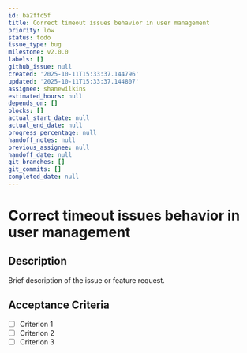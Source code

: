 ```yaml
---
id: ba2ffc5f
title: Correct timeout issues behavior in user management
priority: low
status: todo
issue_type: bug
milestone: v2.0.0
labels: []
github_issue: null
created: '2025-10-11T15:33:37.144796'
updated: '2025-10-11T15:33:37.144807'
assignee: shanewilkins
estimated_hours: null
depends_on: []
blocks: []
actual_start_date: null
actual_end_date: null
progress_percentage: null
handoff_notes: null
previous_assignee: null
handoff_date: null
git_branches: []
git_commits: []
completed_date: null
---
```


# Correct timeout issues behavior in user management

## Description

Brief description of the issue or feature request.

## Acceptance Criteria

- [ ] Criterion 1
- [ ] Criterion 2
- [ ] Criterion 3